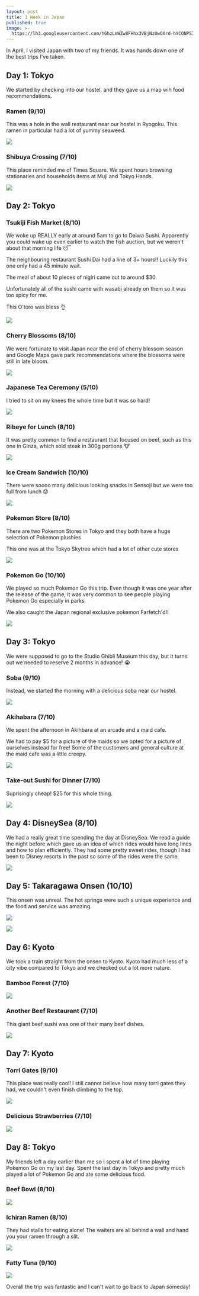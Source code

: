 ```yaml
---
layout: post
title: 1 Week in Japan
published: true
image: >-
  https://lh3.googleusercontent.com/hGhzLmWZw8FHhx3VBjNzUwOXrd-hYCONPSIZ71pbVCEHRP8cCuF0X1IXyyG3C-Xm9GJ3BpiNCHB99ahr2a0Eiu7XWu3J4fgMORvGgkUujg2XTwt7NuNpzRp3l5xu4wbK1-8lIlHbjvnx0_6xtIMl6OLv2NbVLfuM_y5gpMp0Ryi5QyhUp9IBvmjN7cb-my4a55gIW_z-vekllAyGasPozsfIUswhhUAc6YHUgxj3gjjOKkYOKYkUBNWmXCIdb184-5r0UsuDpjNc6THF-MYj-Z610fCabW1Rhebt3TAPsxsChxSgeFNGcEBIEeav3eTb08Zv-K-fO5buCUKXHav5RvmDfR2umLjr6PimjI7WwSxTAQUE6mQBT0zc39as788WCC7PzA1YCCoAOzJfNBhBxbkAGpXpwDMZ9eXY_voARTUqq9fLwqCwLr57jLaOdKtNkdSiDqwx7jYBSIxLpQzCflkzPxMtc94d81vmhsG_l5AXy8wlZ14q_D3AkS1D2tayokSMg-OpCmhi9oMEUOdiulJn-KkYRiYLf-q4ONUI8oLjHiNfZmLsD1k-fw3vid38NP-yfm2U-AbZX1BGx_rislIDITXM8iQqOP5CfdGIOHyGqOegW691LFp_QivA1Yhwc9iDodxUy909OWINvGvJX-MLoxnXv8Q1fQ=w1035-h776-no
---
```

In April, I visited Japan with two of my friends. It was hands down one of the best trips I've taken.

## Day 1: Tokyo
We started by checking into our hostel, and they gave us a map wih food recommendations.

### Ramen (9/10)
This was a hole in the wall restaurant near our hostel in Ryogoku. This ramen in particular had a lot of yummy seaweed.

![](https://lh3.googleusercontent.com/8v_ASAtYlkUL3g81pesZO8zLmAE_qITbJsu4M_Ht-Y9ipPISDqxbBEDZDM9tM6ZvcIh1HUshWHybuHDGQS4cDPT7fRhwUhYBYJ7F58qgVEBqURF21QHZgH01N8Iq0Z9NcqQolrdb3nnpSD8I1q0BDoJkWfg5k0T3Gi7rjak3py5RJhptASDAwdrquMmRZ8nkpbvL8QyPvC2P_8PeRmSmmCQeeRo0IGVdI7HKbVllUbPb-J_oiqqmSjTB6VJQtO9smp24bRJ-ky9xJYYIlOlv-IJuUqwC8Ct1sXJfdV_qEO4mHGdPrRy5usz_OgcmN_E5306NULO91u6pqUCkOUNzBKPNOTjTCG4vqi4EN9L0ZFRr_gCx-TdC9f3T5qv9duQobplZW7PbJ9ZPkulWKRVpXLS4XM_YMJTBEC0gNiA8JiLb93bCbHvQi5Gqp2CObU-nM_Aaa75TNa_LTbflC1G7Kke1mjQGSwDNhZR-xYopNxI_i9tYFE4lyc1tby2y4qWFCn1I4MtOFjoVPf4Ih1fVLnI4vBzkuelr24Z_ncwx7gMVK0ucs95meGay_46ZYNowKS3tbihrf1YKPqNCIqmGFmcJtG6pTMaOEwYqSaq3-z_Ma7KvoTuH_2tXPivc0R6HgqnpMva-qGcguXmhdvDXJvrFYKzayeurKw=w720-h540-no)

### Shibuya Crossing (7/10)
This place reminded me of Times Square. We spent hours browsing stationaries and households items at Muji and Tokyo Hands.

![](https://lh3.googleusercontent.com/4oG1V_cM7oEs_TTLpqAHzUfdRB2lEH4qTV5pGPuIl5UqYPnA8rzzQvBzvAFhla7x2LBfL7RWCH5S2jd3CIQ35ODtoAUSrAN006H6ZStjbeh5YqkXNdiYHLVkUPt9OZGODg1l3Y57wX02YNw4WTHJAAhcAgBNW07UagEuT33IpZ77fc_UtvP679qLGtLdUtma-X5mLF-d_aR17LzN-nue_2mPbmDMYamSEYb4FDx2vakSHT-q2R8-LC8ocuvmfLGCnFPC7tQrOjlOJ0Xk4zy_ve6-a7d3U1-tuhX8luzze53xoy9UW2jkb31X0yqJqStDsyTHbulwe59cPVcMfwTaBxXr3iXmiCF86CYDvg7poDH7hUPaczLPbFcdsRaSV8pwQqd-OYK95lOwsGhvtS0VEQbROPI9lJCYogojFevrJfZ1JpN722DeMTlr-ukJVQ8xLIbS9GAhwQjGOGOI8GcUmzzdBYrmrmKcHMmOPuBqOky-FU1PLXgINx6x_81Hdf32QvvUlExYCvQTuLaHh6Sh03op21AaQSHhR5z7jvU1BZ0G1KHIqoKKALPE26C2kRiScVhrdoBUowsF7ES29GLCp-JbYgfg4x-BeBJoF0OAcMkQ1hJtXfjb_9tZfscmZzoR3XTU4lpRiyu68lhnUPu_MwJbqWzwz3_n2g=w720-h540-no)

## Day 2: Tokyo
### Tsukiji Fish Market (8/10)
We woke up REALLY early at around 5am to go to Daiwa Sushi. Apparently you could wake up even earlier to watch the fish auction, but we weren't about that morning life 😴

The neighbouring restaurant Sushi Dai had a line of 3+ hours!! Luckily this one only had a 45 minute wait.

The meal of about 10 pieces of nigiri came out to around $30.

Unfortunately all of the sushi came with wasabi already on them so it was too spicy for me.

This O'toro was bless 👌

![](https://lh3.googleusercontent.com/whTlKmiQ7ZkNRRSEhvSaloBMgmsBVng6HlsQBq-QCnDECJm5E5Yf4iC1IBcEoZ6sAqU-xDmbmNXwRK6RtWI7FvU0TfqzyXxBCgMf98IBICvvC3iZO4fHaaQ-JrhULouuSH6NDncufINoXq9ewtTqClPDk-C3MmYPbHOXpr83pkucMCa2OuhMlXgPJlzG9L5UzHpIaQN2W0Dm-MaPS9JC_tkdjlYBhzMO4-bZjlK0CZH0s1sZFi8rItu4mqYjq8S8uC6AUJuQym5IztifpjwIVoXVdruNKCqY7cyD3Cw-tco_l71wyDG-u9lcwh3KuQhOEAuM6EEn3DqXCaPLTPWL3TtNs23qNb8-HC0YuEULVITekJ0gG593EmI7xu9Tp0RH_Y0LseiTFyUgWZuKjz0UPV841qq0h1Vr3RvNcVdgyB395_q8xaixlEqk8u1VA6-kFFYInfL30R7ERQQuWqLbyyjiw7M2z43ryLDxMzumknMPXz_Xirffs6sO2l3A7apG-nzWvLnGqvk287Z7un-eZpLLVqGbpwZZCTlTsL444aYv2y8230zwV5zBd6K2SpbMlpra9GDgOD-ibK38rsQXFxDotadbotWmmktc_NnogTh9DC_7c9TUf-3ZwkQDZHgDs9GlFsLEyEZgZVOnDZ2LHGtOVVkHsV7LNA=w1035-h776-no)

### Cherry Blossoms (8/10)
We were fortunate to visit Japan near the end of cherry blossom season and Google Maps gave park recommendations where the blossoms were still in late bloom.

![](https://lh3.googleusercontent.com/lNB3qKeqh5fowI2-08C4j_Zpsq-XqrSsauUjyaz0I_DOhsrE17lL7f-SG1G1JArZ_7R6pICmGNwIgOZEH2g8Dz_LpzxoVGF68vYyCXuid46NjO9YFNBQAW2y4Q1H-6lPmq_XDis0vpJT6zXFj1ggYE8JZ-gQdMfoJ5sssTW03sjnN3RFts-7vETuJ-G1yrxid37tT0b9q0DHCGDlMh9BMR3_1jO8lIJjV7UOSY49RQJvBaRFMy1GU1dSoF8AOQH0WwDrJHNSt42wj8_d2-PnNqgoCtREmbgFpqCvTWL4ikuE4YgtjcWNYKZtd_iCJynTBzW23iGEacAvwwxhUcrSMrOIoUd0rDju0DA6y_kPhXIdC1P8B7f3hISWCzlL1RCCKz8S1uQPL4byJ_rDz9Lft46V0HLmXRxs2mLVUk-XHpxZWkEu_BLc8akduPhDs6dDMXTdhyQ5BFHX7JzAbIoRNxWYUn83Yz5laC_ozA97ipwiwTiBB4p5QQYNtCbSqHE_hRHW8JAfHvezfMS3n4oO3mNLqycLyv2mqalagq2haW8x8Ezfq1EH2Tdl_k_jSFsDjtJKj6q_u_7EMH7RfLHq6s_u4E6buOi7HBktFVgDo-nTp2L4--YB7czwCAI7G_UHPuUvUdo1YgAYSjXYl3u91b6LzmnfsfjF=w412-h732-no)

### Japanese Tea Ceremony (5/10)
I tried to sit on my knees the whole time but it was so hard!

![](https://lh3.googleusercontent.com/VpYoIk2yp3xoEkOKmecfBXKGkjlX0EMsr4FVTQmGv18aBJu8jVRmyuIfhc_9nXsx9Uc-k7skM-ONUh3RKo_0K3EUiggYuLHffNGp9-Zl4Oo_VHXc6kzRtNCG9f40ZZ_S2IUsBk-MWhuHbBPMBooqxDmAhAc6vu8oXHqJJHTDleAfPb9r50LdjWpvjk3OMAyWIc21WpUtb5uu2F2fHblbPFT3gKGrhhYGx4DhfWIPCnWF5IQNP-Ga6lldLVGPPiUkyDku6_e0Y0oEO6KHv9V48uqVGQM2qfuJucbWBuoeOtKDUjijMXIkuVhlZQUq-Eh_ZRHDSgcJmLvDrEP5RAe6-ETCtJutbqzasbBxtkS1sMhAVrP0SabBrUIThhcRYqFy1nAWNueAuLX9hg8puRYG2_cI_T5c8dRdpb_LeF_inWIaOxdhm2SW08UHrpurrxmLP9jPs4Wxu3NNhlv4DRs4aWCHL9649VSfB7w_TQ1c5hKk-t0a_OGSIpKXeuoF_Ko2248Awj11hlDhJ82QaysiJ-nhM2nDCL5h0RmCdv_FKFwHUYuZxKmHegOi0KxZR_3hCXf_CqJ7p6dtXuay_H_2I-t1Rp30To4A_WhVKH-8ddmTbIum22nWyUKaQXnG_HpgNXlp7XPVB2xEO9PtQiP0ZzJQPdsQat8-Uw=w1035-h776-no)

### Ribeye for Lunch (8/10)
It was pretty common to find a restaurant that focused on beef, such as this one in Ginza, which sold steak in 300g portions 🐮

![](https://lh3.googleusercontent.com/C8Ke3Iphb-g2i6q4-GdyAH1q3wXjlpWzDIucR5amUysKFV9RUj9HaWub_hQTZ6FJP7I43SeclR_zc2DgGlW9s03AWSDz5CDvE-9Xb8o_JWy7RvN8_w-SM4_3MlgyMyB8KFbTpDdWkB_02nIUELaruRSVgjSUqZYfWk3rBN3u5h-IXQCNcSp5p32JzxdWk1zhgNrUgm5eOT8JN-3vNKRNLLzBLr63HQeQLi-kgLOMxYaV7QMJTyvQoW98f7KSL8L1_vmQFYNHOXvDXaYRfkpA3tCKlrtcooMUtJ5I2Vrviw5bMAM931OBvId_mjCQRh9qtoK2cuDqUpJMK2-AMNC8fjT-jXxNt_4XJBBgA28Pvu57rtD45SQ0MM9X_OEyKIVwBWSJwJKKn3CPHV6nwpgOAdIArK8-HlklSWutMoUQz1Ut0vsETJSxzdlJUpQjtLvUlIklM14jc1iRppWCEfMY-WWGOJEdaLr-Jv3PenlyAygcea4ziyl5zw8enCbjXxlLNR_8rAKROqfzCeHuVz3ZYc_fk6RggVxreFFjk5_9nq6BkK7VrQYAk_5RwFXrHF1ATrqXgCQrs3WWmxQfTJ1o2nmjUH11k7Nql2T4PP0D6R8EZNPpjXj3vRvw2J22QeywDeqoGxDLEArxQjtQZHxMoLKZokidZdVZ5g=w976-h732-no)

### Ice Cream Sandwich (10/10)
There were soooo many delicious looking snacks in Sensoji but we were too full from lunch 😞

![](https://lh3.googleusercontent.com/Lm_d1Gl_p5CdbU2xuoV4f6M7g0mK_z-cgtq_zDRPINnrBDdeD54JuY-m0ViZQQ9rzYSxhgmIHYNTkMQAygLQDjq616mmJT55aL_L5RwBihxc23b5B440nUFN8YSQpTMoiEiLXd0TFzIYkC143AggDmNVPkXwTHf1fmAZMMLf8OWmVMS0ZFaVO9wlULep9DKGdYpD50hr-X62jPxeWrddsQGRvtVzkHvacKLpoFUSR1bfZqaWbhX4vbYmYJNlxbVPh4GoeF4GLw9BF7mvFbfLhHkXP5c8v5IK8fIAfQZW7AgAKsmh4XTI-iWvkxgDfzQ7JjMsHNQrBfgZGa_yXb-tivkRp-_Uhz3A4YyclA4-WmtbpEWdd7uJ01jO8i0LQ6RSoWhw8TCvjQWe6nnal-bh-7T1NayzvitjVgq1m96iVpDlbmtYBSaZgF8xEOvcB862HdkEYoFQeLbr7J23H1hFU_YHWdRbRomo1X5DP9uYh6b6bo9zd_3-oBEjA-L4dltM4KCFGqFQ_iwyBr0FUraJyLtLYx9rnuTrm4I_8qPA-CzudE2aH3pE7eblZvyKHlZMTcs7TIPqz96GEZWe3SfvyfN8R-cr-aCrO0tQTzFL=w1035-h776-no)

### Pokemon Store (8/10)
There are two Pokemon Stores in Tokyo and they both have a huge selection of Pokemon plushies

This one was at the Tokyo Skytree which had a lot of other cute stores

![](https://lh3.googleusercontent.com/uSc94vLHVjwQa5A8lb0trfwg9l2iXmpNq8PGZ82A4ipkLYH9bc8_Eq2m4BygwpG3G1Os0lQMXQHY1YKOyeQ373eQsjvIymxsx1q4wEL0oWfwVMgtA0CTseaTHVo65yc4IcysMp6IDHE-yhmIVznKo1FxRfiJ5pf0QgnD7ONSO7lqzu_HLbe9c7yh--i9eDmUkzaAIsKtJBTR-SAN72uNcomIJ4yIGmLJ1X8qwVT0ab6PwCF-bE4RHZ93CF8XDrDP1LUIcHxlHyB_MOUxghLgFFKjIeldU2gf2IUzkchYh1z-RCogbg8rMoeZrZ6Bjy5iFYXEsHL9FAcINWi9t_XKVOr3pcyTWJIDBFgaMhD2mxOtFGfaFsP88UzathBMgumBmB-zaFyJjUGb4zn5g6HbNIMIRKDPSAju7M0uSl8pZUBqEv-g6oo0As8cJB_r7p_ndmMJkaB-JF-9z8JE2igIEgLzOub0mOYKQUkz-3q_zYe-LWMaT-Y6iEwyBnwbfUtWr6t1MM_l96uxhXEqskQ1QAavcDZxpl94bT3uUZ6Lkg9utLtHL3GaFG4J-QfWmMcWX8QkQBucZNfv8YwJXeFMrUjLq50jUGn4ZfjOLLkJN2UemsmAqIet80yA4bcdIKfqRePSOSfhdFNLiC8jp_RTxWbdEphInwYK=w437-h776-no)

### Pokemon Go (10/10)
We played so much Pokemon Go this trip. Even though it was one year after the release of the game, it was very common to see people playing Pokemon Go especially in parks.

We also caught the Japan regional exclusive pokemon Farfetch'd!!

![](https://lh3.googleusercontent.com/OJPsdC73T87kP8jXuKgwDiyOsIki1Cz1WHT208dt8Mlh9we1Ef17NzXDqS8Ow4bcxQtvGh9lIzTwqTPomCj7wd4Jon0A9k58gVHEbnpfum9wme67W4AqQpxVfnAAxRERgEfqCjnI3AGnPFsDVVLdPi0QlHCosGpd1g70r75oIeXG-stUOZqBuJSJKjPe9hELwEoCuSwjfZKIPVaBeGlRWbZreeM9lXsVpr3LOK8c6k3uEaW7MGH0Qd5ZjTfZwWKKyy4xc29z_rMLyORxdQoyBi4acaS_9zL-H2eLeQQMDL7UiRott0V8fsfCIQSzboUTAiaMTypzqs1ht4xsAfK_XMWg0e0g5dGCpMoXEmw3_1bd1sXCJ9ZRQ-GAOlB_GLxhWcmYaUYKNLv9ZxC_r18vPH3gC2CyfU0WhNn93mosk5Nk6IHDWOSWx9YpcTcWPakNd4WUMyXs2TKvo7gNYFFdw7laW7iHN2UuvQT5moKofNllsSQoCUfF_LOOEiI-As-OM9TJd4Ek6hPWRDpuUE2wjc_vcwgTudV6TJVX4goO1nc8fslwXtQW-eGSAid0q8FAQQwhFoCx4E1DhK-9RPffMru-bAG7xur4cyHlQCMrjd-nPDKzyiNUb55ZmB7Rxq9tvmzDX_-aMYDRNv4MeCfpTUaA2usMZpFo0w=w437-h776-no)

## Day 3: Tokyo
We were supposed to go to the Studio Ghibli Museum this day, but it turns out we needed to reserve 2 months in advance! 😭

### Soba (9/10)
Instead, we started the morning with a delicious soba near our hostel.

![](https://lh3.googleusercontent.com/lZ2pkugQfXlMLCfN3iKVjkgyOlP0yHqtZ6H0HeW7duEJSB3PYpJ8s2k3ZXC0SPtd36yjtooDCkyKVVjqSd9bgHkth0_om72mKwY8Y6o4DznuDvKLUEh_NO6wU7DJXVXYQVmEmok5Mtzfa3m4gy-QrdhtVdLYkgQ7eq9lj6UC1MU-GrBc2rfAM-d2V5DsSWbKBZ8Gi22I_V5jVPacdV5lfSo_7airQUIUeZSBNWwMv94sRRjqYq--qLKVWEczzYPvQCRiMGUowTRzRvPZBHnkvFci7ydirJA6MXr_-r9QzTqABcjWuJebspvHsX11lfC-3uWzUYO9Y68cnVn7i_bqmDTxhki_pXAdk81lqgTfFDX-n3mJMtSGOqjke3U-p88nCr3skPFUKqOZD0O-VYfNuqjgu-XMpaRXIvUSA4Jwv_XxebO_f93G6C0u-CGcN6GuX9tMvl7fEid5WFzJDK93ldOGXtkpb0YrF7COpvldYGi0UewTcW0S5vlM2peOJvk8SV46CbTl9u60mD_rUqO3RFvm1ULwRzMqg_xFxjd_zZVZmypJZfwRU1wTTwb8tG0682SsS9VakCi8B_zmAbIuCeqTeXwl-TKzL9ow_wfU3MAfHhjzuf4b86ekBM7-Pj0F_KfNUerEXDLOdtwHiM5XXPMHy9Biu3sFwg=w1035-h776-no)

### Akihabara (7/10)
We spent the afternoon in Akihbara at an arcade and a maid cafe.

We had to pay $5 for a picture of the maids so we opted for a picture of ourselves instead for free! Some of the customers and general culture at the maid cafe was a little creepy.

![](https://lh3.googleusercontent.com/r-Md30-PhDkiiGwMza25ylWCTVyG-VLsfHIKvANQkWlj-yDg0DjD9As2qMmvgKmMPQqvolrJKN0aA3lJ27wpvle1C87RmHa_8kuMHoznpGIihheq4yCMaWJjfZZ7yqLa4TbZPOta6YS1nvQpSp6a7fQWbLKMAQgIk4SzhbzpX24ywqu_XrwtYH5PT9GctVD1Q4apJw8zJHJ6vc7DuIkkIs2XNX0dmo0o1UrLJd0FKSygJbNZbQkSxcH6tJPWjBvqXHwJbYr5EbCsDDPr9Xrn6KdTpyo-t_2uhaiwiTuvC4ozRqZrKmJPVwGLLpqG-OHFL-iBNLjCVv8HhL03cuGP9b6US8hLzfPhLzKhHMxC6tN6efIS9Es2eCmLkobJPwAsSZ-PpLAKv3YlRz8p1V_vBfaBCTuEIGNjgydjfbQDt0gNDlQbLfeGmFc5aysI3R7DIp3SNJzxlvxwmY61T64_EyrLYdFCsubp3jCuZaeF2IxtG-qwymoB0BR5xNWv9w9A2rOjHwf6MRCLi3VL2dHqiKXD__SJQpE_YQsv9jLkhc87xkf32dRwW0Euke5L10b28LNHABo8GqY9OttX2shSdlj8JyBbhlzs7qIxipCJ4XdmKZb3DVFWndYlq41ARci1qCsKHwEBetUJQ3H2akhEUVjxdZp1qNcAaw=w1035-h776-no)

### Take-out Sushi for Dinner (7/10)
Suprisingly cheap! $25 for this whole thing.

![](https://lh3.googleusercontent.com/rFE0D6qRB-QVK0ilE53GsnUyXF5_-OUrTSw1LZjrmplMJ12tPjR0Vfb28ZEuWBJbs08FXluRj5_Ws9kJGGLCJZgaoUAkeH3Txh1euhetWs7YOj12hE9AjbmbATHITAF5UxFb9shPMRPC9D_x9elUJTnduutMJQR98yH0HQ8r5CrTdIBVVeMy1uf1a3sur-OT-cg2qsx56MZIK_z9ol3pnlxLvFMfnN74gWOGYQ2AkGvjoRkUO-yRKON43DizdT3fnNM9iwZYV4JYN5SOfwzdNGcqhsHCBz3CuJ4xss5CkG-Fnn5LV7KpycT6_hwhd3JNA-xtW2jBJnNolMYTnNcZxGEjKUWabUZql-GXjCE12egg3J3Z7s9egFIaN-qDNKREGpu3aUEZ3VhENTevZv6IcWG1FJCKMzQMcuQwRvzFZpaqiovPpYXoAMT40xJ4c8iNXKyXLJ9BTDhx9lmImrklXo5R9QKfN5c3DTm88PXoAWDWJTZzp6VZGMTj1lSnb1Mv8XxCCzIhbihy33q22mA7yHtQQoK6bc6PqXYQpD2AL6FVW1bWk2y2B5RXOi5-FyzX4Jry03ZM5mpT7RBx3hmc1jreq3R5AD_Clp1MhAScvM1hLiZO_6OqX9vUe7aNYVNPCYGQdGk7brVUDOX24vJkpkXcSLOZl_2azg=w1035-h776-no)

## Day 4: DisneySea (8/10)
We had a really great time spending the day at DisneySea. We read a guide the night before which gave us an idea of which rides would have long lines and how to plan efficiently. They had some pretty sweet rides, though I had been to Disney resorts in the past so some of the rides were the same.

![](https://lh3.googleusercontent.com/uOh31mAnrUXvLudMLC8aCY-xD7wd-UQYytCOA1wrBLkiEaKmlZgOMotygi2gqc6s-4hykRJF0qEKxwccY8qVPxtAm8Fai30qtDf6Tau3sVfbh1HGxfuKsOJYTCpfXS1LNKaIi4pR3HGBDskdSmRtuNAcnrydd5gnprrZa9dkQM2qbnfnVFF-IOZwed-YIzmQuHzoYu7eK-tENRvoEzls0ybtQLxp6UOBhshG4agt7BvxnhMLFnBGW6j9R0pVFLLvx_XZ48ZAPhkNKfulHIK2rHkQ5WhH8xcHWRlGnCCg_c7mhWmWXrzq1litx7v-GWjqRfyhJPPPcga-eKNJHkE5A5wYk0i_1ThP37PqDG1OJARldvYTmut_I3BzRm1zWT0-xXNsqg8Chr6fP0o1hoxJppwYiS5F_Uy3cAI1dZk0WJbpKIvL_JWadwNiCoH-ojJavxQaQi4pYgTRVRz1cwoCsweqlbKKN61-473_zlz0x9pedci6x50SpJOivw86e0y1UZ70ua_gQkTtJ-Yyn-0tiOwK6ZNceZeXM4_FzmmL3GT_RWci9TDiYTUmod3xBiP_K7yaBc9744xbV3s_8QwrA1aliONBLZpGyUCwL3DxAHhIuSh7H2BD7i4mrqSnH9hgi0EDFW9Ex_trAmaDdEXhLtS0Nr4iPxCb=w582-h776-no)

## Day 5: Takaragawa Onsen (10/10)
This onsen was unreal. The hot springs were such a unique experience and the food and service was amazing.

![](https://lh3.googleusercontent.com/OkuTPVGKKdPRb5FykO1e1yDk0OrLkTQmTLaM9ML3S33smYoPvNe9_R7lsfgAjXddonsaoRZxLaq4m3KhyUZ5Oiir9RuHMFfCoecOuEhorKxZWCDYCV-Kp-LeytmZ7dTDLNFmSP3ImbwASAPGwMJnOyjiNEzVPvlNBDpNtMQm0md-q5tgv2418_-xn3QNA0emQ6Y8RndZFBenyP5A8mNv4hsmoEPq736AAd149VfdHCOeIYtSgGrqa9bp7gSq31ixKiXJlBhdXEJLPnMP0rdOd5Mrr8bUuPU9KgupOJppZXOqhtTdq1eg06_CjFzFa50kIehqGwFMkjioHvPNyncE5PbTPta1-eusBN-JyyBwMfsvMWLM2gLSM2odQAdYAVV4m1jXB7Co0AZ4M1pD6a5EInoPiBeMmdV289THon_AWu71xTHnQJzJuRMMT69jpZYnViYSC4IwqFmVFHsFmgDNFU2lF8jA92MZZjDPgHJZngHLK28xVrJ3erfglLRaSqxPOMGGGzRHDVapGfc435LrFR0k7vrfrGT_bWm2i6DSCLEJzR-Lh43tZQskosyr1c0eHqsMj12_R2YJW-ulrAUkBp7YN_cC-EpIkizqz1mUanDwD2nfwYyEM-sUCGdnirSwepXWEagliMPoXk3oIfqnHMCPtIYxbsJ5tw=w1035-h776-no)

![](https://lh3.googleusercontent.com/yIENFKSebYaTGLs8I0E3YAaSoMNnANM2OLgkUYMtevcQireS8JpMn-gwpbXjl6-ES8Q-Cp2Pc1LGxsGF_0t51wsTfzxoYbAMGRGD34sCji3Mihs8rEqyqr5QHXfP3pTXT7uGXZBLqhUnauSiN8Q1Q467gWIVz9hx07UT9uFobIUoNe0hHU3teJ_F0pqV81Cr5VCwryNHSdjffapD-0lrYyH35qhqX3n5ONzdib_CB-CUlLne1OJ45a8wef3rHfqprMlOJTXU_2sTfiamswuYCkQ1FxgGIt3vt9dpKzxF3-A5HCp-zNQmqPB28UT1v0vcesYPBlg4IYaBQac1Z6H2tK4x4L6XmximPs0sQzHuMT5qHBL8898zs9TCLXTlZZCgKX35y09iC4VNGgBL1bpDucFZ-U5hqNeufZk7nncailvZKUm-vqGUSUQ_hRTpPXP_zpd7dzHPYgo-BkVIxJPbmHgYEhjG2zDAyt20uBnsV3c4ZfkZzH_eZiq9zLoue9xU67FWv0gi1UZxQh_RzXOP679kCMuT_QjvMjP-DbZGuD6Z05-lhHIENinpVjhJCqFy9-wk_wF-aXTaikP-nLroLzz-RcubM612sEQuw9EQG9itB1Ok944iuJXrtrTJJLz1AqTnW6-OUgnxb13JgCJv9rAyOl6i6BXEnw=w1035-h776-no)

## Day 6: Kyoto
We took a train straight from the onsen to Kyoto. Kyoto had much less of a city vibe compared to Tokyo and we checked out a lot more nature.

### Bamboo Forest (7/10)

![](https://lh3.googleusercontent.com/45uK8VJ0gaT0gi6YW45E3anv9jLiC34kLHvZtkJ1C9b8pfPCmfbYj4RHUsrKoyhtfdnrctuZOlXM5i3Ga-9lV7J5NaHj_Ax-w4ShpdZ_yiODcOeRsefZ723-y9yc1F_xbUM1QEG09ozISxr069LIMwn9W80CdpHKo7C5we7WLY6iu9KN4-tzAMlr6y4gSQ8GAfsEla8YV0vPDSzSXjieT2HH1sOfQcxH9ps1nJ_t785qBDRNnvqUryOVWC9xJxmpC1RvmbU0PqkVFAr-G_usyX-0x1tuZ95QKpQkOgTa8f9qFYDZ0TfJNR0p-AZbD0P43oDvMghlUSxDnFTfUG4cyG8bHaEYz0yA2K2FyvB5xOlnqjC3LGFuLK28b9b7HHzi-8cu3UmOm2_lfJDqiSNJzf_yLDLhVAAYZ7iUF05icRqbp_GaE81qIBo88M2K4oGJ-WEkeUF2WWmahyqZ1LYM72cFsuXtXcQIR1apblumbZAlP9sZ1ZNvzmoqLFcCo1zbQA8p5INRTtpGFhGTStP1qA_2fKFTkDY8jWzl8GNPO5RkdkTS33o1T_O3lD4Dbo-XjGzMnAi5PPipCERdJyaKqiB2cmEuFtXvkvl8QGN29nQCdScHsWnTJdh-gptMrPVLEx-pszr85IICXWUOk767rhl5OMpb6BaM0A=w582-h776-no)

### Another Beef Restaurant (7/10)
This giant beef sushi was one of their many beef dishes.

![](https://lh3.googleusercontent.com/bBNZZw4JQYLzV8UX9vvGVMr-W8lBw2li0EDbjUruw1QU1kY0RJZFBLugQ8XIo1fJkODRhsSJMvVeWOvsdK6PA3crRQSWA9qw7KcgXivWpQQnq7pYvPS36qFPeccjoBAxeJf913gfK3i6P_9s1k73yQ-58m7cxqi-b2Z4OTCE4npRbprOGBAyWH6ur2NCoeR8BD73MR-wIGqHdk3B86sKm3rM5OHc5cshgmpPnTxZuBirLfGRhnmeGDVUdKR507PtSsxYi6RGrjwK4WhTmmMWu5swyBDWkI-jM9J-k1hDc0le6dDg6xOjDyJjOay-uE4L-O2K0IV1Spd2ZhfnnNPXZO4R7b33WuXQ6MpU5DNdnquWqPp0ZmqiBct8bbPeFkG_wrsoMHaLhdJnz_6y4y7AxylPflsWhx9_YwUHVQoTRbLeEdMOX1ww4Vdwo5e3VzhKAncFYQC3arNcQUoVNwADiPoRybrlleoN-fW5phXcqb-74ZNgIWsV-3XAS00ZNNo3b2SwRlz90APON9FsnVeAdBMIVQ4tCUn_S7zhEiUcjvnDmzY8Gewwj0VAUkFDXU-m0iO5xNuj2pviIli78sys1QcTCsExPDrtKClsawRxHGo_PJzqIi-v_1KB8gxCAzSzqUkluY05xQ5dKRSTFSCr8e6hi-3L7bKD-A=w1035-h776-no)


## Day 7: Kyoto

### Torri Gates (9/10)
This place was really cool! I still cannot believe how many torri gates they had, we couldn't even finish climbing to the top.

![](https://lh3.googleusercontent.com/zEuZc9LKnS4YgOqaaoTlksMuMHlGedyVdr2gUB_IFEw3aSMFWRYkoS1VyECybH3ADn6M6_cMvhPe3bPcga7dVXVA9IjO-VZVIMQRElTefFFuAEWHSbV8rXJQDQ93fVoG4misbSed7w06DDkkzNhoiApUz_dreeMWe_14ES-icCaFfQ7_LjT_Bt2q0tp6uGvt_-ZQht_z6pjsxMUXz8ZFQ7ypmhTxnmLngCQ_6Mzw2NQn3YDXD_dRUDr9c7uC8CMj8twyFgZHZ6C8gyOvT4EGCr_guNi8wYPNGVeFzbba7o19ZeXap5THXLrPmtBWGU_-UDe63z7cNuDPzJfYxOjE1UBaMxgY0ou6SRyF1-o589UETlHRJUYosNUqoR6P3YLOD1vNoiyHkwP4A26yO_5nwCG2aJXtZA4jtFQvQUWtbBRrN1cTUeEbbkk30dlRHGfTACKVS-3oteqxyl9x7c9gjwoBKfzkG2akCyCqpfRi0_ldCan3RRxQhayXY13_E9ygGOPPLaz2QjPwwvQtIIz6kZKxsq10bNt-n8QspkTjjaeS0aEzuQ5BFteD3nOGzWWcAwg6TpEnXJeunUaU-1-K3qkoibTuaEv3FT0kupTWvLce7EVulTUE9tvEMZ7jTi98zQ3NNyC2FmAj0bNPI5DvLoYttg5ympbWSw=w582-h776-no)

### Delicious Strawberries (7/10)

![](https://lh3.googleusercontent.com/LLYd0p4lKAEj2LaLmTWaXU81VVGLmIDKyOl7pqVHNoWyQytlbjYu3rkXii0N6q8alKVAu6jQtITn6EuYKHj8juUY4cwnKqHKz7StZhZ1PlypJ8Z_B1-_w5QAAzoO3yVDYWlwxlEVanA9BlBZj8xEbnXMAn1ISNhlUkZGwPfD2bbbCJwV2L9KGeJKVV3YprAPJvqw36uz_NOOe4JAiH9tvETgC8-_EUdBK1Iyu1PR4b0SK6XHWBEXflSKLUBYp1wtBzvMp8u_D7fB3zGBscevLHhdycREGy18Z4rq9oxRbxvtJtuTwI_jwxxqyGWN8Kk634bM1BrsqB-A6SHGxJU8rZMxxusBlMYAMOo11UUxGOzZTGMRrDekBC-SJdCgT3RfjSUawN9XvEI1Qbqid9q5adnJlR40mBqXN9AoT78VWHEZvEJ8GybmNQwjBgRt7hSjSkZJKXD9PNH_5KXHJCjLJgxPFneZsKwqwTCv2UzxsDZrzRUQReO3HPsQJnDS29NiqB90BPICNQmJMBe72EyyPdhZWSYCjODPboUAPuZ-zgyyFpu03b3-g231lgJMwtN59GaXUb5p5jLLnfdSMFVCUrgBXR8eGSQRL6P2SqnRWlbRSU119jNhU8RDoMm_K6b3s9ZiJp5Z7a1J848c5JZa13qOSWzwjZG8=w582-h776-no)

## Day 8: Tokyo
My friends left a day earlier than me so I spent a lot of time playing Pokemon Go on my last day. Spent the last day in Tokyo and pretty much played a lot of Pokemon Go and ate some delicious food.

### Beef Bowl (8/10)

![](https://lh3.googleusercontent.com/7y2yz5ng0YYfBKAF9XaFaeccDFsHGfW94KrR_3QXx8KA0TeH0dJxBpZOlelD5ATEIijhdXbCGDPpYyIluky39VhsEL1YvwbSHMD82x2FCbUCkLufraxgLsblsuML8CeTtSgxv7B1rbD1WoChWLF1AvFzjyOiuLIPzy8aIqwMJ0Zi_IHBUqV9imTWshpqUEigv5FZS8MwIe8GMJda-Vt8gCPnCQXqnp1Pbd17TXyz20KgCTeVxJ-5Co6gWO4xN6rMDTGE3y78HairDY_X3Nwyav3wXC-9T1rC8a43c9rl2Kcj2_g2aHyybnKLh2SutTacSSVylrDnCH_FI4jCzc9AC664rL3HfiJzJckE61HePJQzo8SHiByVLZ23g3G1Q1DlAJrRLvqCbeMF0TloVVmsKOW850xNBu5IkZ-cXTt1nzOVnMNifQZWZl2KwpGq1ksOMbh4Z_-sdQjqp1HLgFtGswUVFLtWrr8hhXexS7jW06F62xF-TAUCHwLQcNExbyGxS7xNqBxaA9vr75_kzuJV2QSWg_K1gA1Q5qI_lr5GkvBF9qwbytlyKTnxMlZ68d8uLnELKCZFt_IRdHvmGUKgJXUtbb4Ff4FZEXpyo30UVmOD_k-MNqK4LemhW60GA11OD8JrcMY96zRhG7buSFTth7ZNG85O0IPaiQ=w1035-h776-no)

### Ichiran Ramen (8/10)
They had stalls for eating alone! The waiters are all behind a wall and hand you your ramen through a slit.

![](https://lh3.googleusercontent.com/tNlu-uhRI88CIEQupAb8txD2Fv9RbtcxZz8fXf9GDwoHZMYf9ZlcOLQ9qtx0suPiAZR1M5L7yiZjzgA1JA1Lm_Cdm0CyVH9T6gNsDLreq5yCIz3qUIeXbGwM81hig4BhzHKCRICGYkuGfQanP2ide9ExRnaYab7emuIj1354wnNrrb-qOlGha5fXuawQ4CsHtV5HZ0718kjPM_JVlY7MtYGQHSnbuDofRkuAdo7L70jUAPDfGX4jH5Ert1PvrMYCAfs7HMKjuzYRjOt7FUZ7HFEBbGJUqxxMsz-SC3E0YBXG2x536rrqC_1xGddpk8uV19nsbgJXSQnOZnWbHtbGDWCBD_Y2mKRoGcv5E6IdryonG69YExdEOCKGe_Sf1y0_cRTVi09chfsS87JwxKgWWHNSdk2_YMm3h88vmqjliaVbNPGFjYiGPuK2Ym_InFYm8vH5AIuJkN6pw9VosoPW8oqDm1VUwXhSlcuock8QjdlHD7AlJorLTHr4RQRFX6BlxyPOFG-ZSuVjaEe8AcUcLJ3YRhvp8UTerRxBGwe6aNIbkJvbDBIZrvv34EpKROmeToLbJs69AaGiSS8Ts89m3jHHodHwroIFPxRbi3gHzHJkjmcmHVpQFzuHQOkSWMP-v0P01d6_3wGPUMNHWa5lE2LAYGFI7x1rQw=w582-h776-no)

### Fatty Tuna (9/10)

![](https://lh3.googleusercontent.com/opEo4ItFINMwnf8ZcVNGgfjwf1gdvw7iHBi7gSQf7l4IqF_M79fOFPar_YH4jA9UcE0rTFrovQGe2nlPC5UK3Rqdm6oeZTDBRFSYQ8cAmeaXWp1r8kkYpsyOpupWcM9APRfXMSMq_v5OzLDJCQ84pWJzxCIYTE2MC5zLfcUH4DdwyV8DX2Aq9etUdJ-mcf3c2IskSzQn9SzfPqP2R6tXJJD0n_cTqAlL1iMh-l05jDLeW6KrvRUg2H8GNdGthN_EcYJZHCo7NQ1XTBkHphkQBr_-6oJ_WQ8Pe28SnuBbPSXIuqhjovum4055XvkkcdMfmMSLDo37TAdGjVtL86XomGI0sOdrSjwaTpAldoCvmVgIZ9-qfwrNLdqISLNnGTgMb3UhegmCwEcCtcy7Kipyv-wPr_6MGJzCYmjNw23-0EOvVQEJSebMMFbNmZgQAKqjFIBoxVoAnX4n86WwYW91PGMZVszjWGxqZ72EZwo77Zr7ixrdZq2bOSvxJjLHwqNYGvK7uG3hE7wL2-sbdp5LakXdn7a375L4wDlIBhIFQ7WRqk6QzWs4_QvQUhLNcr7xrdMPfcS7SeG7WNPYjupw3eE4p3XeElA6Df4egRtrVD_FIeD84mbcp0QP4LnE1pg5s0GYHtIliJPAJtTXoaTi5tmr6S_xavAsdQ=w582-h776-no)


Overall the trip was fantastic and I can't wait to go back to Japan someday!
